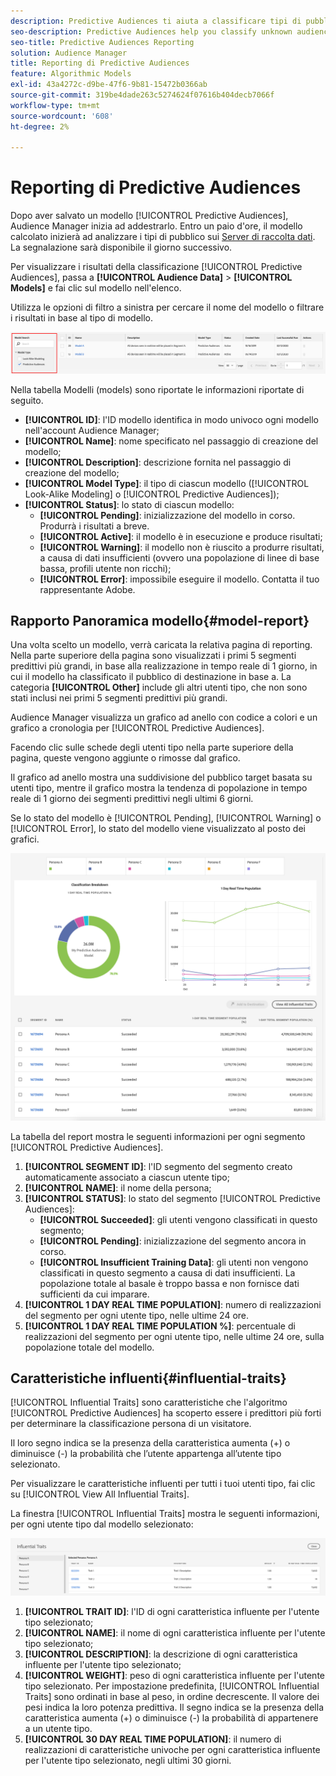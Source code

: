 ```yaml
---
description: Predictive Audiences ti aiuta a classificare tipi di pubblico sconosciuti in utenti tipo distinti in tempo reale utilizzando la scienza dei dati.
seo-description: Predictive Audiences help you classify unknown audiences into distinct personas in real-time, using data science.
seo-title: Predictive Audiences Reporting
solution: Audience Manager
title: Reporting di Predictive Audiences
feature: Algorithmic Models
exl-id: 43a4272c-d9be-47f6-9b81-15472b0366ab
source-git-commit: 319be4dade263c5274624f07616b404decb7066f
workflow-type: tm+mt
source-wordcount: '608'
ht-degree: 2%

---
```


# Reporting di Predictive Audiences

Dopo aver salvato un modello [!UICONTROL Predictive Audiences], Audience Manager inizia ad addestrarlo. Entro un paio d&#39;ore, il modello calcolato inizierà ad analizzare i tipi di pubblico sui [Server di raccolta dati](https://experienceleague.adobe.com/docs/audience-manager/user-guide/reference/system-components/components-data-collection.html?lang=it#dcs-pcs). La segnalazione sarà disponibile il giorno successivo.

Per visualizzare i risultati della classificazione [!UICONTROL Predictive Audiences], passa a **[!UICONTROL Audience Data]** > **[!UICONTROL Models]** e fai clic sul modello nell&#39;elenco.

Utilizza le opzioni di filtro a sinistra per cercare il nome del modello o filtrare i risultati in base al tipo di modello.

![predictive-audiences-filter](assets/predictive-audiences-filter-models.png)

Nella tabella Modelli (models) sono riportate le informazioni riportate di seguito.

* **[!UICONTROL ID]**: l&#39;ID modello identifica in modo univoco ogni modello nell&#39;account Audience Manager;
* **[!UICONTROL Name]**: nome specificato nel passaggio di creazione del modello;
* **[!UICONTROL Description]**: descrizione fornita nel passaggio di creazione del modello;
* **[!UICONTROL Model Type]**: il tipo di ciascun modello ([!UICONTROL Look-Alike Modeling] o [!UICONTROL Predictive Audiences]);
* **[!UICONTROL Status]**: lo stato di ciascun modello:
   * **[!UICONTROL Pending]**: inizializzazione del modello in corso. Produrrà i risultati a breve.
   * **[!UICONTROL Active]**: il modello è in esecuzione e produce risultati;
   * **[!UICONTROL Warning]**: il modello non è riuscito a produrre risultati, a causa di dati insufficienti (ovvero una popolazione di linee di base bassa, profili utente non ricchi);
   * **[!UICONTROL Error]**: impossibile eseguire il modello. Contatta il tuo rappresentante Adobe.

## Rapporto Panoramica modello{#model-report}

Una volta scelto un modello, verrà caricata la relativa pagina di reporting. Nella parte superiore della pagina sono visualizzati i primi 5 segmenti predittivi più grandi, in base alla realizzazione in tempo reale di 1 giorno, in cui il modello ha classificato il pubblico di destinazione in base a. La categoria **[!UICONTROL Other]** include gli altri utenti tipo, che non sono stati inclusi nei primi 5 segmenti predittivi più grandi.

Audience Manager visualizza un grafico ad anello con codice a colori e un grafico a cronologia per [!UICONTROL Predictive Audiences].

Facendo clic sulle schede degli utenti tipo nella parte superiore della pagina, queste vengono aggiunte o rimosse dal grafico.

Il grafico ad anello mostra una suddivisione del pubblico target basata su utenti tipo, mentre il grafico mostra la tendenza di popolazione in tempo reale di 1 giorno dei segmenti predittivi negli ultimi 6 giorni.

Se lo stato del modello è [!UICONTROL Pending], [!UICONTROL Warning] o [!UICONTROL Error], lo stato del modello viene visualizzato al posto dei grafici.

![report smart-persona](assets/predictive-audiences-report.png)

La tabella del report mostra le seguenti informazioni per ogni segmento [!UICONTROL Predictive Audiences].

1. **[!UICONTROL SEGMENT ID]**: l&#39;ID segmento del segmento creato automaticamente associato a ciascun utente tipo;
1. **[!UICONTROL NAME]**: il nome della persona;
1. **[!UICONTROL STATUS]**: lo stato del segmento [!UICONTROL Predictive Audiences]:
   * **[!UICONTROL Succeeded]**: gli utenti vengono classificati in questo segmento;
   * **[!UICONTROL Pending]**: inizializzazione del segmento ancora in corso.
   * **[!UICONTROL Insufficient Training Data]**: gli utenti non vengono classificati in questo segmento a causa di dati insufficienti. La popolazione totale al basale è troppo bassa e non fornisce dati sufficienti da cui imparare.
1. **[!UICONTROL 1 DAY REAL TIME POPULATION]**: numero di realizzazioni del segmento per ogni utente tipo, nelle ultime 24 ore.
1. **[!UICONTROL 1 DAY REAL TIME POPULATION %]**: percentuale di realizzazioni del segmento per ogni utente tipo, nelle ultime 24 ore, sulla popolazione totale del modello.

## Caratteristiche influenti{#influential-traits}

[!UICONTROL Influential Traits] sono caratteristiche che l&#39;algoritmo [!UICONTROL Predictive Audiences] ha scoperto essere i predittori più forti per determinare la classificazione persona di un visitatore.

Il loro segno indica se la presenza della caratteristica aumenta (+) o diminuisce (-) la probabilità che l’utente appartenga all’utente tipo selezionato.

Per visualizzare le caratteristiche influenti per tutti i tuoi utenti tipo, fai clic su [!UICONTROL View All Influential Traits].

La finestra [!UICONTROL Influential Traits] mostra le seguenti informazioni, per ogni utente tipo dal modello selezionato:

![caratteristiche influenti](assets/predictive-audiences-influential-traits.png)

1. **[!UICONTROL TRAIT ID]**: l&#39;ID di ogni caratteristica influente per l&#39;utente tipo selezionato;
1. **[!UICONTROL NAME]**: il nome di ogni caratteristica influente per l&#39;utente tipo selezionato;
1. **[!UICONTROL DESCRIPTION]**: la descrizione di ogni caratteristica influente per l&#39;utente tipo selezionato;
1. **[!UICONTROL WEIGHT]**: peso di ogni caratteristica influente per l&#39;utente tipo selezionato. Per impostazione predefinita, [!UICONTROL Influential Traits] sono ordinati in base al peso, in ordine decrescente.  Il valore dei pesi indica la loro potenza predittiva. Il segno indica se la presenza della caratteristica aumenta (+) o diminuisce (-) la probabilità di appartenere a un utente tipo.
1. **[!UICONTROL 30 DAY REAL TIME POPULATION]**: il numero di realizzazioni di caratteristiche univoche per ogni caratteristica influente per l&#39;utente tipo selezionato, negli ultimi 30 giorni.

